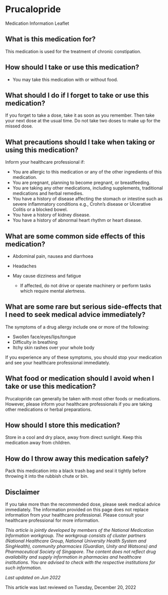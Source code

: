 # Prucalopride

Medication Information Leaflet

What is this medication for?
----------------------------

This medication is used for the treatment of chronic constipation.

How should I take or use this medication?
-----------------------------------------

* You may take this medication with or without food.

What should I do if I forget to take or use this medication?
------------------------------------------------------------

If you forget to take a dose, take it as soon as you remember. Then take your next dose at the usual time. Do not take two doses to make up for the missed dose.

What precautions should I take when taking or using this medication?
--------------------------------------------------------------------

Inform your healthcare professional if:

* You are allergic to this medication or any of the other ingredients of this medication.
* You are pregnant, planning to become pregnant, or breastfeeding.
* You are taking any other medications, including supplements, traditional medications and herbal remedies.
* You have a history of disease affecting the stomach or intestine such as severe inflammatory conditions e.g., Crohn’s disease or Ulcerative Colitis or a blocked bowel.
* You have a history of kidney disease.
* You have a history of abnormal heart rhythm or heart disease.

What are some common side effects of this medication?
-----------------------------------------------------

* Abdominal pain, nausea and diarrhoea
* Headaches
* May cause dizziness and fatigue

  + If affected, do not drive or operate machinery or perform tasks which require mental alertness.

What are some rare but serious side-effects that I need to seek medical advice immediately?
-------------------------------------------------------------------------------------------

The symptoms of a drug allergy include one or more of the following:

* Swollen face/eyes/lips/tongue
* Difficulty in breathing
* Itchy skin rashes over your whole body

If you experience any of these symptoms, you should stop your medication and see your healthcare professional immediately.

What food or medication should I avoid when I take or use this medication?
--------------------------------------------------------------------------

Prucalopride can generally be taken with most other foods or medications. However, please inform your healthcare professionals if you are taking other medications or herbal preparations.

How should I store this medication?
-----------------------------------

Store in a cool and dry place, away from direct sunlight. Keep this medication away from children.

How do I throw away this medication safely?
-------------------------------------------

Pack this medication into a black trash bag and seal it tightly before throwing it into the rubbish chute or bin.

Disclaimer
----------

If you take more than the recommended dose, please seek medical advice immediately. The information provided on this page does not replace information from your healthcare professional. Please consult your healthcare professional for more information.

*This article is jointly developed by members of the National Medication Information workgroup. The workgroup consists of cluster partners (National Healthcare Group, National University Health System and SingHealth), community pharmacies (Guardian, Unity and Watsons) and Pharmaceutical Society of Singapore. The content does not reflect drug availability and supply information in pharmacies and healthcare institutions. You are advised to check with the respective institutions for such information.*

*Last updated on Jun 2022*

This article was last reviewed on
Tuesday, December 20, 2022